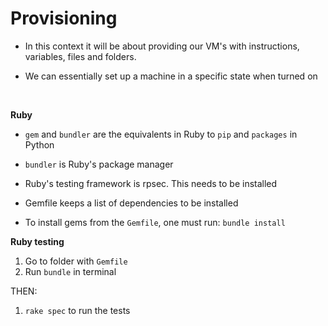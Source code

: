 # Provisioning

- In this context it will be about providing our VM's with instructions, variables, files and folders.

- We can essentially set up a machine in a specific state when turned on

<br>

**Ruby**
- `gem` and `bundler` are the equivalents in Ruby to `pip` and `packages` in Python

- `bundler` is Ruby's package manager

- Ruby's testing framework is rpsec. This needs to be installed
- Gemfile keeps a list of dependencies to be installed

- To install gems from the `Gemfile`, one must run: `bundle install`

**Ruby testing**
1. Go to folder with `Gemfile`
2. Run `bundle` in terminal

THEN:

1. `rake spec` to run the tests 